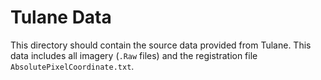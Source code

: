 # Tulane Data

This directory should contain the source data provided from Tulane. This data includes all imagery (`.Raw` files) and the registration file `AbsolutePixelCoordinate.txt`.
